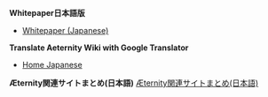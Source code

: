 **Whitepaper日本語版**
* [Whitepaper (Japanese)](Whitepaper_Japanese)

**Translate Aeternity Wiki with Google Translator**
* [Home Japanese](https://translate.google.com/translate?sl=en&tl=jp&u=https://github.com/aeternity/wiki/wiki/)

**Æternity関連サイトまとめ(日本語)**
[Æternity関連サイトまとめ(日本語)](https://github.com/aeternity/wiki/wiki/%C3%86ternity%E9%96%A2%E9%80%A3%E3%82%B5%E3%82%A4%E3%83%88%E3%81%BE%E3%81%A8%E3%82%81(%E6%97%A5%E6%9C%AC%E8%AA%9E))
